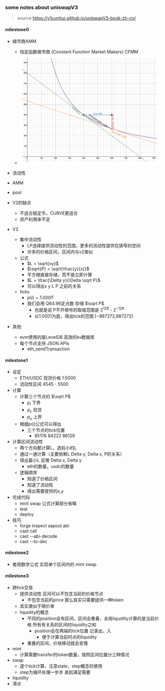 ### some notes about uniswapV3

> source  https://y1cunhui.github.io/uniswapV3-book-zh-cn/

#### milestone0
- 做市商AMM
  - 恒定函数做市商 (Constant Function Market Makers) CFMM
  - ![alt text](readme_img/image01.png)
- 流动性
- AMM
- pool
- V2的缺点
  - 不适合稳定币，CURVE更适合
  - 资产利用率不足
- V3
  - 集中流动性
    - LP选择提供流动性的范围，更多的流动性提供在狭窄的空间
    - 许多的价格区间，区间内与v2类似
  - 公式
    - $L = \sqrt{xy}$
    - $\sqrt{P} = \sqrt{\frac{y}{x}}$
    - 平方根直接存储，而不是立即计算
    - $L = \frac{\Delta y}{\Delta \sqrt P}$
    - 可以得出x y  L  P 之前的关系
  - ticks
    - $p(i) = 1.0001^i$
    - 我们会用 Q64.96定点数 存储 $\sqrt P$
      - 也就是说 P不开根号的取值范围是 $2^{128}$ - $2^{-128}$
      - 以1.0001为底，得出tick的范围 [−887272,887272]

- 其他
  - evm使用的是LevelDB 高效的kv数据库
  - 每个节点支持 JSON APIs
    - eth_sendTransaction


#### milestone1
- 设定
  - ETH/USDC 现货价格 1:5000
  - 流动性区间 4545 - 5500
- 计算
  - 计算三个节点的 $\sqrt P$
    - $p_l$   下界
    - $p_c$   现货
    - $p_u$   上界
  - 根据$p(i)$公式可以得出
    - 三个节点的tick位置
      - 85176   84222  86129
- 计算区间流动性
  - 两个方向都计算L，选较小的L
  - 通过一通计算（主要依赖L Delta y, Delta x, P的关系）
  - 得出最小L 反推 Delta x,  Delta y
    - eth的数量，usdc的数量
  - 逻辑顺序
    - 知道了价格区间
    - 知道了流动性
    - 得出需要提供的x,y
- 完成代码
  - mint swap 公式计算部分省略
  - test
  - deploy
- 技巧
  - forge inspect aapool abi
  - cast call
  - cast --abi-decode
  - cast --to-dec

#### milestone2
- 套用数学公式 实现单个区间内的 mint swap

#### milestone3
- 跨tick交易
  - 提供流动性 区间可以不包含当前的价格节点
    - 不包含当前的price  那么其实只需要提供一种token
  - 其实类似于限价单
  - liquidity的概念
    - 不同的position会有区间，区间会重叠，全局liquidity计算的是当前价格 所有有关系的区间的liquidity之和
      - position会在两端的tick位置 记录出，入
        - 便于计算当前时点的liquidity
    - 重叠的区间，价格移动就会变慢
- mint
  - 计算需要transfer的token数量，按照区间位置分三种情况
- swap
  - 逐个tick计算，注意state，step概念的使用
  - step为循环处理一步步 直到满足需要
- liquidity
- 滑点
